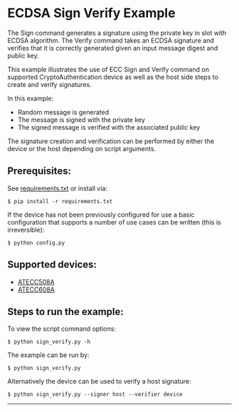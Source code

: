 ECDSA Sign Verify Example
===============================================================================
The Sign command generates a signature using the private key in slot with ECDSA
algorithm. The Verify command takes an ECDSA signature and verifies that it is
correctly generated given an input message digest and public key.

This example illustrates the use of ECC Sign and Verify command on supported
CryptoAuthentication device as well as the host side steps to create and verify
signatures.

In this example:
* Random message is generated
* The message is signed with the private key
* The signed message is verified with the associated public key

The signature creation and verification can be performed by either the device
or the host depending on script arguments.

Prerequisites:
-------------------------------------------------------------------------------
See [requirements.txt](requirements.txt) or install via:

    $ pip install -r requirements.txt

If the device has not been previously configured for use a basic configuration
that supports a number of use cases can be written (this is irreversible):

    $ python config.py

Supported devices:
----
* [ATECC508A](http://www.microchip.com/ATECC508A)
* [ATECC608A](http://www.microchip.com/ATECC608A)

Steps to run the example:
-------------------------------------------------------------------------------
To view the script command options:

    $ python sign_verify.py -h

The example can be run by:

    $ python sign_verify.py

Alternatively the device can be used to verify a host signature:

    $ python sign_verify.py --signer host --verifier device

-------------------------------------------------------------------------------
